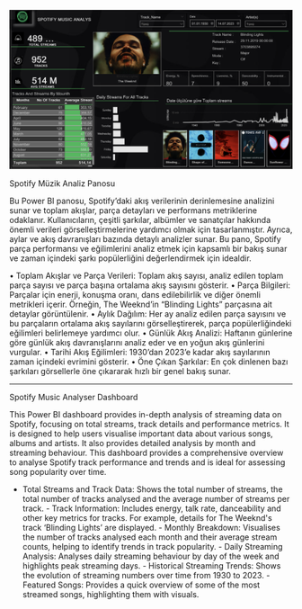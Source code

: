 


![Bu bir örnek resimdir](p.png)
  
  
  
  
  Spotify Müzik Analiz Panosu

Bu Power BI panosu, Spotify’daki akış verilerinin derinlemesine analizini sunar ve toplam akışlar, parça detayları ve performans metriklerine odaklanır. Kullanıcıların, çeşitli şarkılar, albümler ve sanatçılar hakkında önemli verileri görselleştirmelerine yardımcı olmak için tasarlanmıştır. Ayrıca, aylar ve akış davranışları bazında detaylı analizler sunar.
Bu pano, Spotify parça performansı ve eğilimlerini analiz etmek için kapsamlı bir bakış sunar ve zaman içindeki şarkı popülerliğini değerlendirmek için idealdir.


   • Toplam Akışlar ve Parça Verileri: Toplam akış sayısı, analiz edilen toplam parça sayısı ve parça başına ortalama akış sayısını gösterir.
	•	Parça Bilgileri: Parçalar için enerji, konuşma oranı, dans edilebilirlik ve diğer önemli metrikleri içerir. Örneğin, The Weeknd’in “Blinding Lights” parçasına ait detaylar görüntülenir.
	•	Aylık Dağılım: Her ay analiz edilen parça sayısını ve bu parçaların ortalama akış sayılarını görselleştirerek, parça popülerliğindeki eğilimleri belirlemeye yardımcı olur.
	•	Günlük Akış Analizi: Haftanın günlerine göre günlük akış davranışlarını analiz eder ve en yoğun akış günlerini vurgular.
	•	Tarihi Akış Eğilimleri: 1930’dan 2023’e kadar akış sayılarının zaman içindeki evrimini gösterir.
	•	Öne Çıkan Şarkılar: En çok dinlenen bazı şarkıları görsellerle öne çıkararak hızlı bir genel bakış sunar.


________________________________________________________________________________________

 Spotify Music Analyser Dashboard   

This Power BI dashboard provides in-depth analysis of streaming data on Spotify, focusing on total streams, track details and performance metrics. It is designed to help users visualise important data about various songs, albums and artists. It also provides detailed analysis by month and streaming behaviour.
This dashboard provides a comprehensive overview to analyse Spotify track performance and trends and is ideal for assessing song popularity over time.


   - Total Streams and Track Data: Shows the total number of streams, the total number of tracks analysed and the average number of streams per track.
	- Track Information: Includes energy, talk rate, danceability and other key metrics for tracks. For example, details for The Weeknd's track ‘Blinding Lights’ are displayed.
	- Monthly Breakdown: Visualises the number of tracks analysed each month and their average stream counts, helping to identify trends in track popularity.
	- Daily Streaming Analysis: Analyses daily streaming behaviour by day of the week and highlights peak streaming days.
	- Historical Streaming Trends: Shows the evolution of streaming numbers over time from 1930 to 2023.
	- Featured Songs: Provides a quick overview of some of the most streamed songs, highlighting them with visuals.








